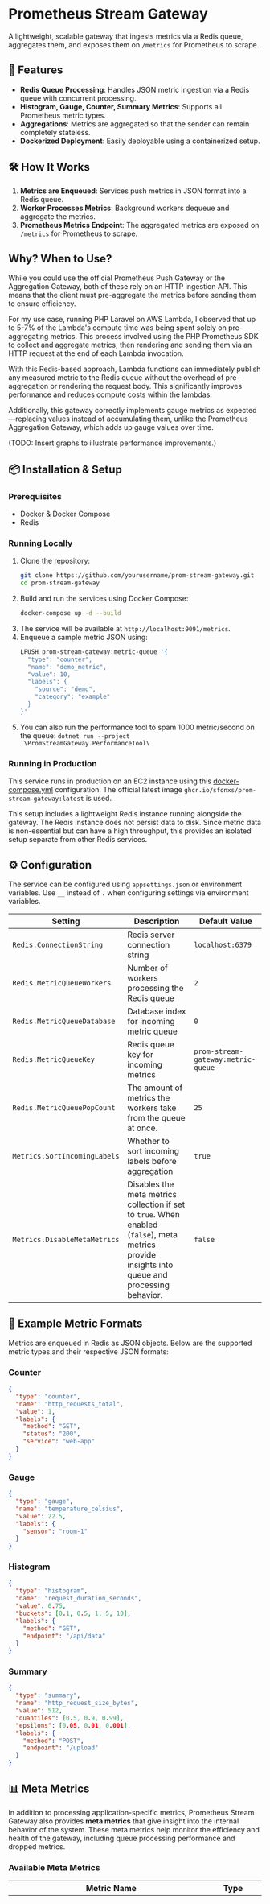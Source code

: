 # Prometheus Stream Gateway

A lightweight, scalable gateway that ingests metrics via a Redis queue, aggregates them, and exposes them on `/metrics` for Prometheus to scrape.

## 🚀 Features

- **Redis Queue Processing**: Handles JSON metric ingestion via a Redis queue with concurrent processing.
- **Histogram, Gauge, Counter, Summary Metrics**: Supports all Prometheus metric types.
- **Aggregations**: Metrics are aggregated so that the sender can remain completely stateless.
- **Dockerized Deployment**: Easily deployable using a containerized setup.

## 🛠 How It Works

1. **Metrics are Enqueued**: Services push metrics in JSON format into a Redis queue.
2. **Worker Processes Metrics**: Background workers dequeue and aggregate the metrics.
3. **Prometheus Metrics Endpoint**: The aggregated metrics are exposed on `/metrics` for Prometheus to scrape.

## Why? When to Use?

While you could use the official Prometheus Push Gateway or the Aggregation Gateway, both of these rely on an HTTP ingestion API. This means that the client must pre-aggregate the metrics before sending them to ensure efficiency.

For my use case, running PHP Laravel on AWS Lambda, I observed that up to 5-7% of the Lambda's compute time was being spent solely on pre-aggregating metrics. This process involved using the PHP Prometheus SDK to collect and aggregate metrics, then rendering and sending them via an HTTP request at the end of each Lambda invocation.

With this Redis-based approach, Lambda functions can immediately publish any measured metric to the Redis queue without the overhead of pre-aggregation or rendering the request body. This significantly improves performance and reduces compute costs within the lambdas.

Additionally, this gateway correctly implements gauge metrics as expected—replacing values instead of accumulating them, unlike the Prometheus Aggregation Gateway, which adds up gauge values over time.

(TODO: Insert graphs to illustrate performance improvements.)

## 📦 Installation & Setup

### Prerequisites

- Docker & Docker Compose
- Redis

### Running Locally

1. Clone the repository:
   ```sh
   git clone https://github.com/yourusername/prom-stream-gateway.git
   cd prom-stream-gateway
   ```
2. Build and run the services using Docker Compose:
   ```sh
   docker-compose up -d --build
   ```
3. The service will be available at `http://localhost:9091/metrics`.
4. Enqueue a sample metric JSON using:
   ```sh
   LPUSH prom-stream-gateway:metric-queue '{
     "type": "counter",
     "name": "demo_metric",
     "value": 10,
     "labels": {
       "source": "demo",
       "category": "example"
     }
   }'
   ```
5. You can also run the performance tool to spam 1000 metric/second on the queue: `dotnet run --project .\PromStreamGateway.PerformanceTool\`

### Running in Production

This service runs in production on an EC2 instance using this [docker-compose.yml](./docker-compose.yml) configuration. The official latest image `ghcr.io/sfonxs/prom-stream-gateway:latest` is used.

This setup includes a lightweight Redis instance running alongside the gateway. The Redis instance does not persist data to disk. Since metric data is non-essential but can have a high throughput, this provides an isolated setup separate from other Redis services.

## ⚙️ Configuration

The service can be configured using `appsettings.json` or environment variables.
Use `__` instead of `.` when configuring settings via environment variables.

| Setting                     | Description                                      | Default Value                     |
|-----------------------------|--------------------------------------------------|-----------------------------------|
| `Redis.ConnectionString`    | Redis server connection string                   | `localhost:6379`                  |
| `Redis.MetricQueueWorkers`  | Number of workers processing the Redis queue    | `2`                               |
| `Redis.MetricQueueDatabase` | Database index for incoming metric queue        | `0`                               |
| `Redis.MetricQueueKey`      | Redis queue key for incoming metrics            | `prom-stream-gateway:metric-queue`|
| `Redis.MetricQueuePopCount`      | The amount of metrics the workers take from the queue at once.            | `25`|
| `Metrics.SortIncomingLabels` | Whether to sort incoming labels before aggregation | `true`                            |
| `Metrics.DisableMetaMetrics`  | Disables the meta metrics collection if set to `true`. When enabled (`false`), meta metrics provide insights into queue and processing behavior. | `false` |

## 📂 Example Metric Formats

Metrics are enqueued in Redis as JSON objects. Below are the supported metric types and their respective JSON formats:

### Counter
```json
{
  "type": "counter",
  "name": "http_requests_total",
  "value": 1,
  "labels": {
    "method": "GET",
    "status": "200",
    "service": "web-app"
  }
}
```

### Gauge
```json
{
  "type": "gauge",
  "name": "temperature_celsius",
  "value": 22.5,
  "labels": {
    "sensor": "room-1"
  }
}
```

### Histogram
```json
{
  "type": "histogram",
  "name": "request_duration_seconds",
  "value": 0.75,
  "buckets": [0.1, 0.5, 1, 5, 10],
  "labels": {
    "method": "GET",
    "endpoint": "/api/data"
  }
}
```

### Summary
```json
{
  "type": "summary",
  "name": "http_request_size_bytes",
  "value": 512,
  "quantiles": [0.5, 0.9, 0.99],
  "epsilons": [0.05, 0.01, 0.001],
  "labels": {
    "method": "POST",
    "endpoint": "/upload"
  }
}
```

## 📊 Meta Metrics

In addition to processing application-specific metrics, Prometheus Stream Gateway also provides **meta metrics** that give insight into the internal behavior of the system. These meta metrics help monitor the efficiency and health of the gateway, including queue processing performance and dropped metrics.

### Available Meta Metrics

| Metric Name                                      | Type     | Labels  | Description |
|-------------------------------------------------|---------|---------|-------------|
| `prom_stream_gateway_redis_queue_empty_pops_total` | Counter | `worker`,`queueKey` | Counts the number of times a worker attempted to pop a metric from the Redis queue but found it empty. This helps in assessing if workers are frequently idle. |
| `prom_stream_gateway_redis_queue_pending_size`    | Gauge   | `worker`,`queueKey`    | Represents the current number of metrics pending in the Redis queue. This gives a real-time snapshot of queue backlog. |
| `prom_stream_gateway_dropped_metrics_total`      | Counter | `worker`,`queueKey` | Counts the number of metrics that were dropped due to processing constraints or errors. This helps in identifying potential data loss. |
| `prom_stream_gateway_processed_metrics_total`    | Counter | `worker`,`queueKey` | Tracks the total number of metrics successfully processed by a worker. Useful for measuring throughput. |


## 📂 API Endpoints

| Endpoint   | Method | Description                                      |
| ---------- | ------ | ------------------------------------------------ |
| `/metrics` | `GET`  | Exposes ingested metrics for Prometheus scraping |
| `/`        | `GET`  | Health check endpoint                            |

## 🧪 Testing

Run integration tests to ensure correct processing:

```sh
 dotnet test
```

## 🙌 Contributing

Contributions are welcome! Feel free to open issues or pull requests.

## 📞 Contact

For any inquiries, reach out via [GitHub Issues](https://github.com/Sfonxs/prom-stream-gateway/issues).

